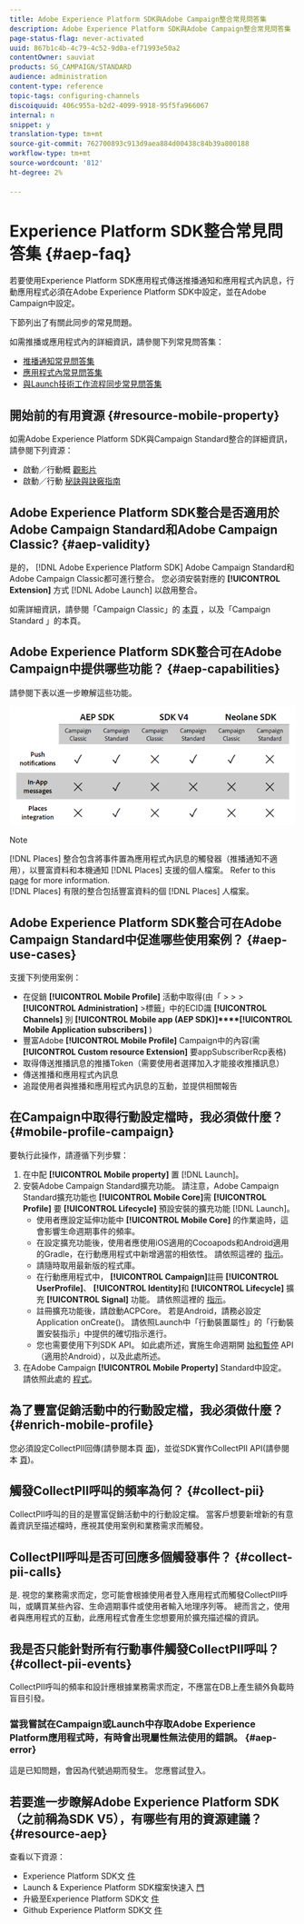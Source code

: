 ```yaml
---
title: Adobe Experience Platform SDK與Adobe Campaign整合常見問答集
description: Adobe Experience Platform SDK與Adobe Campaign整合常見問答集
page-status-flag: never-activated
uuid: 867b1c4b-4c79-4c52-9d0a-ef71993e50a2
contentOwner: sauviat
products: SG_CAMPAIGN/STANDARD
audience: administration
content-type: reference
topic-tags: configuring-channels
discoiquuid: 406c955a-b2d2-4099-9918-95f5fa966067
internal: n
snippet: y
translation-type: tm+mt
source-git-commit: 762700893c913d9aea884d00438c84b39a800188
workflow-type: tm+mt
source-wordcount: '812'
ht-degree: 2%

---
```



# Experience Platform SDK整合常見問答集 {#aep-faq}

若要使用Experience Platform SDK應用程式傳送推播通知和應用程式內訊息，行動應用程式必須在Adobe Experience Platform SDK中設定，並在Adobe Campaign中設定。

下節列出了有關此同步的常見問題。

如需推播或應用程式內的詳細資訊，請參閱下列常見問答集：

* [推播通知常見問答集](../../channels/using/about-push-notifications.md#push-faq)
* [應用程式內常見問答集](../../channels/using/about-push-notifications.md#in-app-faq)
* [與Launch技術工作流程同步常見問答集](../../administration/using/syncwithlaunch-faq.md)

## 開始前的有用資源 {#resource-mobile-property}

如需Adobe Experience Platform SDK與Campaign Standard整合的詳細資訊，請參閱下列資源：

* 啟動／行動概 [觀影片](https://www.adobe.com/experience-platform/launch.html#acpl-mobile-video)
* 啟動／行動 [秘訣與訣竅指南](https://www.adobe.com/content/dam/www/us/en/experience-platform/launch-tag-manager/pdfs/adobe-cloud-platform-launch-tips-and-tricks-sheet.pdf)

## Adobe Experience Platform SDK整合是否適用於Adobe Campaign Standard和Adobe Campaign Classic? {#aep-validity}

是的， [!DNL Adobe Experience Platform SDK] Adobe Campaign Standard和Adobe Campaign Classic都可進行整合。 您必須安裝對應的 **[!UICONTROL Extension]** 方式 [!DNL Adobe Launch] 以啟用整合。

如需詳細資訊，請參閱「Campaign Classic」的 [本頁](https://aep-sdks.gitbook.io/docs/using-mobile-extensions/adobe-campaignclassic) ，以及「Campaign Standard [](https://aep-sdks.gitbook.io/docs/using-mobile-extensions/adobe-campaign-standard) 」的本頁。

## Adobe Experience Platform SDK整合可在Adobe Campaign中提供哪些功能？ {#aep-capabilities}

請參閱下表以進一步瞭解這些功能。

![](assets/faq.png)

>[!NOTE]
>
>[!DNL Places] 整合包含將事件置為應用程式內訊息的觸發器（推播通知不適用），以豐富資料和本機通知 [!DNL Places] 支援的個人檔案。 Refer to this [page](../../channels/using/preparing-and-sending-an-in-app-message.md) for more information. <br>[!DNL Places] 有限的整合包括豐富資料的個 [!DNL Places] 人檔案。

## Adobe Experience Platform SDK整合可在Adobe Campaign Standard中促進哪些使用案例？ {#aep-use-cases}

支援下列使用案例：

* 在促銷 **[!UICONTROL Mobile Profile]** 活動中取得(由「 > > > **[!UICONTROL Administration]** >標籤」中的ECID識 **[!UICONTROL Channels]** 別 **[!UICONTROL Mobile app (AEP SDK)]****[!UICONTROL Mobile Application subscribers]** )
* 豐富Adobe **[!UICONTROL Mobile Profile]** Campaign中的內容(需 **[!UICONTROL Custom resource Extension]** 要appSubscriberRcp表格)
* 取得傳送推播訊息的推播Token（需要使用者選擇加入才能接收推播訊息）
* 傳送推播和應用程式內訊息
* 追蹤使用者與推播和應用程式內訊息的互動，並提供相關報告

## 在Campaign中取得行動設定檔時，我必須做什麼？ {#mobile-profile-campaign}

要執行此操作，請遵循下列步驟：

1. 在中配 **[!UICONTROL Mobile property]** 置 [!DNL Launch]。
1. 安裝Adobe Campaign Standard擴充功能。 請注意，Adobe Campaign Standard擴充功能也 **[!UICONTROL Mobile Core]**&#x200B;需 **[!UICONTROL Profile]** 要 **[!UICONTROL Lifecycle]** 預設安裝的擴充功能 [!DNL Launch]。
   * 使用者應設定延伸功能中 **[!UICONTROL Mobile Core]** 的作業逾時，這會影響生命週期事件的頻率。
   * 在設定擴充功能後，使用者應使用iOS適用的Cocoapods和Android適用的Gradle，在行動應用程式中新增適當的相依性。 請依照這裡的 [指示](https://aep-sdks.gitbook.io/docs/using-mobile-extensions/adobe-campaign-standard)。
   * 請隨時取用最新版的程式庫。
   * 在行動應用程式中， **[!UICONTROL Campaign]**&#x200B;註冊 **[!UICONTROL UserProfile]**、 **[!UICONTROL Identity]**&#x200B;和 **[!UICONTROL Lifecycle]** 擴充 **[!UICONTROL Signal]** 功能。 請依照這裡的 [指示](https://aep-sdks.gitbook.io/docs/using-mobile-extensions/adobe-campaign-standard#register-the-campaign-standard-extension-with-mobile-core)。
   * 註冊擴充功能後，請啟動ACPCore。 若是Android，請務必設定Application onCreate()。 請依照Launch中「行動裝置屬性」的「行動裝置安裝指示」中提供的確切指示進行。
   * 您也需要使用下列SDK API。 如此處所述，實施生命週期開 [始和暫停](https://aep-sdks.gitbook.io/docs/using-mobile-extensions/mobile-core/lifecycle/lifecycle-extension-in-android) API（適用於Android），以及此處所述。
1. 在Adobe Campaign **[!UICONTROL Mobile Property]** Standard中設定。 請依照此處的 [程式](../../administration/using/configuring-a-mobile-application.md#channel-specific-config)。

## 為了豐富促銷活動中的行動設定檔，我必須做什麼？ {#enrich-mobile-profile}

您必須設定CollectPII回傳(請參閱本頁 [面](https://helpx.adobe.com/campaign/kb/config-app-in-launch.html#PIIpostback))，並從SDK實作CollectPII API(請參閱本 [頁](https://aep-sdks.gitbook.io/docs/using-mobile-extensions/mobile-core/mobile-core-api-reference#collect-pii))。

## 觸發CollectPII呼叫的頻率為何？ {#collect-pii}

CollectPII呼叫的目的是豐富促銷活動中的行動設定檔。 當客戶想要新增新的有意義資訊至描述檔時，應視其使用案例和業務需求而觸發。

## CollectPII呼叫是否可回應多個觸發事件？ {#collect-pii-calls}

是. 視您的業務需求而定，您可能會根據使用者登入應用程式而觸發CollectPII呼叫，或購買某些內容、生命週期事件或使用者輸入地理序列等。 總而言之，使用者與應用程式的互動，此應用程式會產生您想要用於擴充描述檔的資訊。

## 我是否只能針對所有行動事件觸發CollectPII呼叫？ {#collect-pii-events}

CollectPII呼叫的頻率和設計應根據業務需求而定，不應當在DB上產生額外負載時盲目引發。

### 當我嘗試在Campaign或Launch中存取Adobe Experience Platform應用程式時，有時會出現屬性無法使用的錯誤。 {#aep-error}

這是已知問題，會因為代號過期而發生。 您應嘗試登入。

## 若要進一步瞭解Adobe Experience Platform SDK（之前稱為SDK V5），有哪些有用的資源建議？{#resource-aep}

查看以下資源：

* Experience Platform SDK文 [件](https://aep-sdks.gitbook.io/docs/)
* Launch &amp; Experience Platform SDK檔案快速入 [門](https://aep-sdks.gitbook.io/docs/getting-started/create-a-mobile-property)
* 升級至Experience Platform SDK文 [件](https://aep-sdks.gitbook.io/docs/resources/upgrading-to-aep)
* Github Experience Platform SDK文 [件](https://github.com/Adobe-Marketing-Cloud/acp-sdks/)
